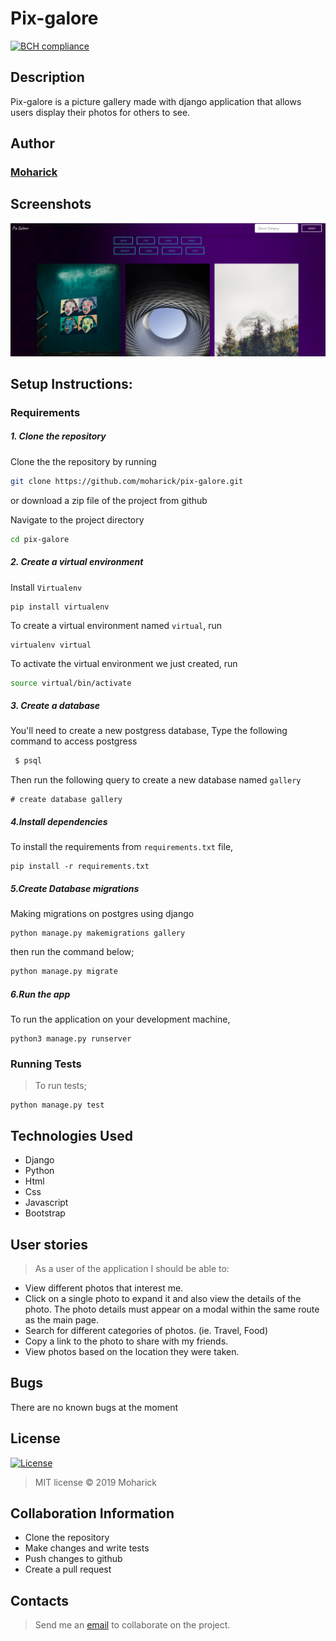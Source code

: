 # Pix-galore
[![BCH compliance](https://bettercodehub.com/edge/badge/moharick/Github-search?branch=master)](https://bettercodehub.com/)
## Description
Pix-galore is a picture gallery made with django application that allows users display their photos for others to see.

## Author
### [Moharick](https://github.com/moharick)



## Screenshots
<img src="https://github.com/moharick/pix-galore/blob/master/gallery/static/assets/screenshot.png" width="1000">

## Setup Instructions:
### Requirements

##### 1. Clone the repository
Clone the the repository by running

   ```bash
   git clone https://github.com/moharick/pix-galore.git
   ```
 or download a zip file of the project from github


Navigate to the project directory
```bash
cd pix-galore
```

##### 2. Create a virtual environment
 Install `Virtualenv`

   ```prettier
   pip install virtualenv
   ```

To create a virtual environment named `virtual`, run

   ```prettier
   virtualenv virtual
   ```
To activate the virtual environment we just created, run

   ```bash
   source virtual/bin/activate
   ```

##### 3. Create a database
You'll need to create a new postgress database, Type the following command to access postgress
   ```bash
    $ psql
   ```
   Then run the following query to create a new database named ```gallery```
   ```prettier
   # create database gallery
   ```


#####  4.Install dependencies
To install the requirements from `requirements.txt` file,

   ```prettier
   pip install -r requirements.txt
   ```

#####  5.Create Database migrations
Making migrations on postgres using django

```prettier
python manage.py makemigrations gallery
```


then run the command below;

 ```bash
 python manage.py migrate
 ```

##### 6.Run the app
To run the application on your development machine,

    python3 manage.py runserver

### Running Tests
>To run tests;

    python manage.py test

## Technologies Used
* Django
* Python
* Html
* Css
* Javascript
* Bootstrap


## User stories
>As a user of the application I should be able to:

* View different photos that interest me.
* Click on a single photo to expand it and also view the details of the photo. The photo details must appear on a modal within      the same route as the main page.
* Search for different categories of photos. (ie. Travel, Food)
* Copy a link to the photo to share with my friends.
* View photos based on the location they were taken.


## Bugs
There are no known bugs at the moment

## License
[![License](https://img.shields.io/packagist/l/loopline-systems/closeio-api-wrapper.svg)](http://opensource.org/licenses/MIT)
>MIT license &copy;  2019 Moharick

## Collaboration Information
* Clone the repository
* Make changes and write tests
* Push changes to github
* Create a pull request

## Contacts
> Send me an [email](moharick@gmail.com) to collaborate on the project.

